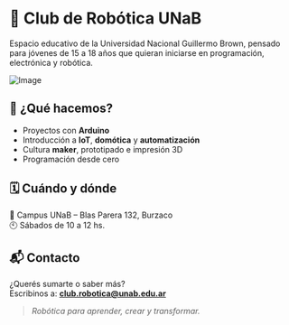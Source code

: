 # 🤖 Club de Robótica UNaB
Espacio educativo de la Universidad Nacional Guillermo Brown, pensado para jóvenes de 15 a 18 años
que quieran iniciarse en programación, electrónica y robótica.

![Image](https://github.com/user-attachments/assets/1ca56492-ffa9-4443-bb0d-3ca5c8dabce9)

## 🧠 ¿Qué hacemos?

- Proyectos con **Arduino**
- Introducción a **IoT**, **domótica** y **automatización**
- Cultura **maker**, prototipado e impresión 3D
- Programación desde cero

## 🗓 Cuándo y dónde

📍 Campus UNaB – Blas Parera 132, Burzaco  
🕙 Sábados de 10 a 12 hs.

## 📬 Contacto

¿Querés sumarte o saber más?  
Escribinos a: **[club.robotica@unab.edu.ar](mailto:club.robotica@unab.edu.ar)**

> _Robótica para aprender, crear y transformar._


